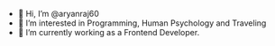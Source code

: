 - 👋 Hi, I’m @aryanraj60
- 👀 I’m interested in Programming, Human Psychology and Traveling 
- 🌱 I’m currently working as a Frontend Developer.

<!---
aryanraj60/aryanraj60 is a ✨ special ✨ repository because its `README.md` (this file) appears on your GitHub profile.
You can click the Preview link to take a look at your changes.
--->
